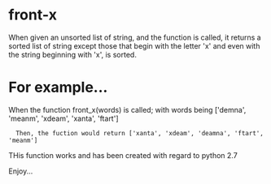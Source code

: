# front-x


When given an unsorted list of string, and the function is called, it returns a sorted list of string except those that begin with the letter 'x' and even with the string beginning with 'x', is sorted.


# For example...

When the function front_x(words) is called;
      with words being ['demna', 'meanm', 'xdeam', 'xanta', 'ftart']
      
      Then, the fuction would return ['xanta', 'xdeam', 'deamna', 'ftart', 'meanm']
      
THis function works and has been created with regard to python 2.7


Enjoy...
